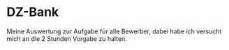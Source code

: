 # DZ-Bank
Meine Auswertung zur Aufgabe für alle Bewerber, dabei habe ich versucht mich an die 2 Stunden Vorgabe zu halten.

